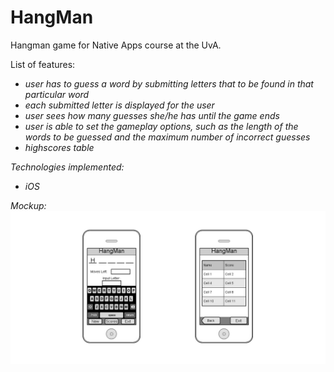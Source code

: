 HangMan
=======

Hangman game for Native Apps course at the UvA.

List of features:
<ul><i>
<li>user has to guess a word by submitting letters that to be found in that particular word</li>
<li>each submitted letter is displayed for the user</li>
<li>user sees how many guesses she/he has until the game ends</li>
<li>user is able to set the gameplay options, such as the length of the words to be guessed
and the maximum number of incorrect guesses</li>
<li>highscores table</li>
</ul>

Technologies implemented:
<ul><i>
<li>iOS</li>
</ul>

Mockup:
<img src="/Doc/HangMan.jpg" alt="Mockup">
